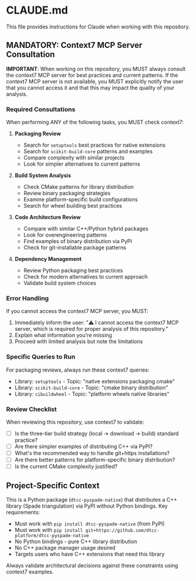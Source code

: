 # CLAUDE.md

This file provides instructions for Claude when working with this repository.

## MANDATORY: Context7 MCP Server Consultation

**IMPORTANT**: When working on this repository, you MUST always consult the context7 MCP server for best practices and current patterns. If the context7 MCP server is not available, you MUST explicitly notify the user that you cannot access it and that this may impact the quality of your analysis.

### Required Consultations

When performing ANY of the following tasks, you MUST check context7:

1. **Packaging Review**
   - Search for `setuptools` best practices for native extensions
   - Search for `scikit-build-core` patterns and examples
   - Compare complexity with similar projects
   - Look for simpler alternatives to current patterns

2. **Build System Analysis**
   - Check CMake patterns for library distribution
   - Review binary packaging strategies
   - Examine platform-specific build configurations
   - Search for wheel building best practices

3. **Code Architecture Review**
   - Compare with similar C++/Python hybrid packages
   - Look for overengineering patterns
   - Find examples of binary distribution via PyPI
   - Check for git-installable package patterns

4. **Dependency Management**
   - Review Python packaging best practices
   - Check for modern alternatives to current approach
   - Validate build system choices

### Error Handling

If you cannot access the context7 MCP server, you MUST:
1. Immediately inform the user: "⚠️ I cannot access the context7 MCP server, which is required for proper analysis of this repository."
2. Explain what information you're missing
3. Proceed with limited analysis but note the limitations

### Specific Queries to Run

For packaging reviews, always run these context7 queries:
- Library: `setuptools` - Topic: "native extensions packaging cmake"
- Library: `scikit-build-core` - Topic: "cmake binary distribution"
- Library: `cibuildwheel` - Topic: "platform wheels native libraries"

### Review Checklist

When reviewing this repository, use context7 to validate:
- [ ] Is the three-tier build strategy (local → download → build) standard practice?
- [ ] Are there simpler examples of distributing C++ via PyPI?
- [ ] What's the recommended way to handle git+https installations?
- [ ] Are there better patterns for platform-specific binary distribution?
- [ ] Is the current CMake complexity justified?

## Project-Specific Context

This is a Python package (`dtcc-pyspade-native`) that distributes a C++ library (Spade triangulation) via PyPI without Python bindings. Key requirements:
- Must work with `pip install dtcc-pyspade-native` (from PyPI)
- Must work with `pip install git+https://github.com/dtcc-platform/dtcc-pyspade-native`
- No Python bindings - pure C++ library distribution
- No C++ package manager usage desired
- Targets users who have C++ extensions that need this library

Always validate architectural decisions against these constraints using context7 examples.